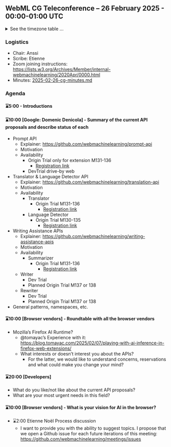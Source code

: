## WebML CG Teleconference – 26 February 2025 - 00:00-01:00 UTC

<details><summary>See the timezone table ...</summary>
<table>
<tr><td> San Francisco <td> Tue, 25 February 2025 <td> 16:00
<tr><td> Boston <td> Tue, 25 February 2025 <td> 19:00  
<tr><td> London <td> Wed, 26 February 2025 <td> 00:00  
<tr><td> Berlin <td> Wed, 26 February 2025 <td> 01:00 
<tr><td> Helsinki <td> Wed, 26 February 2025 <td> 02:00 
<tr><td> Shanghai <td> Wed, 26 February 2025 <td> 08:00
<tr><td> Tokyo <td> Wed, 26 February 2025 <td> 09:00
<tr><td> UTC <td> Wed, 26 February 2025 <td> 00:00 UTC
</table>

Other locations: https://www.timeanddate.com/worldclock/fixedtime.html?iso=20250226T00
</details>

### Logistics

* Chair: Anssi
* Scribe: Etienne
* Zoom joining instructions: https://lists.w3.org/Archives/Member/internal-webmachinelearning/2020Apr/0000.html
* Minutes: [2025-02-26-cg-minutes.md](/telcons/2025-02-26-cg-minutes.md)

### Agenda

#### ⌛5:00 - Introductions

#### ⌛10:00 [Google: Domenic Denicola] - Summary of the current API proposals and describe status of each

- Prompt API
   - Explainer: https://github.com/webmachinelearning/prompt-api
   - Motivation
   - Availability
      - Origin Trial only for extension M131-136
         - [Registration link](https://developer.chrome.com/origintrials/#/view_trial/320318523496726529)
      - DevTrial drive-by web
- Translator & Language Detector API
   - Explainer:  https://github.com/webmachinelearning/translation-api
   - Motivation
   - Availability
      - Translator
         - Origin Trial M131-136
            - [Registration link](https://developer.chrome.com/origintrials/#/view_trial/4445615782168100865)
      - Language Detector
         - Origin Trial M130-135
            - [Registration link](https://developer.chrome.com/origintrials/#/view_trial/662592095176884225)
- Writing Assistance APIs
   - Explainer: https://github.com/webmachinelearning/writing-assistance-apis 
   - Motivation
   - Availability
      - Summarizer
         - Origin Trial M131-136
            - [Registration link](https://developer.chrome.com/origintrials/#/view_trial/1923599990840623105)
   - Writer
      - Dev Trial
      - Planned Origin Trial M137 or 138
   - Rewriter
      - Dev Trial
      - Planned Origin Trial M137 or 138
- General patterns, namespaces, etc.

#### ⌛10:00 [Browser vendors] - Roundtable with all the browser vendors

- Mozilla’s Firefox AI Runtime?
   - @tomayac’s Experience with it: https://blog.tomayac.com/2025/02/07/playing-with-ai-inference-in-firefox-web-extensions/ 
   - What interests or doesn’t interest you about the APIs?
      - For the latter, we would like to understand concerns, reservations and what could make you change your mind?

#### ⌛20:00 [Developers]

- What do you like/not like about the current API proposals?
- What are your most urgent needs in this field?

#### ⌛10:00 [Browser vendors] - What is your vision for AI in the browser?

- ⌛2:00 Etienne Noël Process discussion
   - I want to provide you with the ability to suggest topics. I propose that we open a Github issue for each future iterations of this meeting: https://github.com/webmachinelearning/meetings/issues
